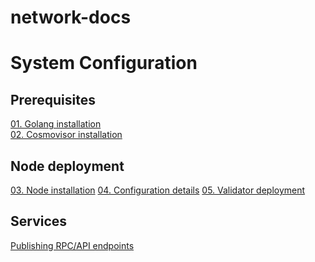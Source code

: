 # network-docs

# System Configuration

## Prerequisites
[01. Golang installation](prerequisites/install_golang.md)  
[02. Cosmovisor installation](prerequisites/install_cosmovisor.md)



## Node deployment
[03. Node installation](node_deployment/node_install.md)
[04. Configuration details]()
[05. Validator deployment]()


## Services
[Publishing RPC/API endpoints]()

